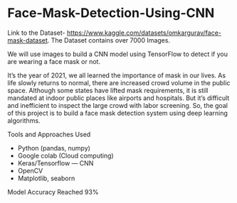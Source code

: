 # Face-Mask-Detection-Using-CNN

Link to the Dataset- https://www.kaggle.com/datasets/omkargurav/face-mask-dataset.
The Dataset contains over 7000 Images.

We will use images to build a CNN model using TensorFlow to detect if you are wearing a face mask or not.

It’s the year of 2021, we all learned the importance of mask in our lives. As life slowly returns to normal, there are increased crowd volume in the public space. Although some states have lifted mask requirements, it is still mandated at indoor public places like airports and hospitals. But it’s difficult and inefficient to inspect the large crowd with labor screening. So, the goal of this project is to build a face mask detection system using deep learning algorithms.

Tools and Approaches Used
- Python (pandas, numpy)
- Google colab (Cloud computing)
- Keras/Tensorflow — CNN
- OpenCV
- Matplotlib, seaborn

Model Accuracy Reached 93%

